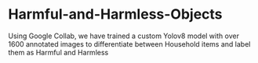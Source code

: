 # Harmful-and-Harmless-Objects
Using Google Collab, we have trained a custom Yolov8 model with over 1600 annotated images to differentiate between Household items and label them as Harmful and Harmless
